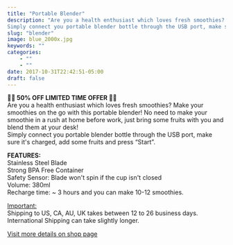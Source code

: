 ```yaml
---
title: "Portable Blender"
description: "Are you a health enthusiast which loves fresh smoothies? Make your smoothies on the go with this portable blender! No need to make your smoothie in a rush at home before work, just bring some fruits with you and blend them at your desk!
Simply connect you portable blender bottle through the USB port, make sure it's charged, add some fruits and press “Start”."
slug: "blender"
image: blue_2000x.jpg
keywords: ""
categories: 
    - ""
    - ""
date: 2017-10-31T22:42:51-05:00
draft: false
---
```


<p class="p1"><strong><img class="emoji emoji1f349" data-c="🍉"><img class="emoji emoji1f349" data-c="🍉">🍉🍉 50% OFF LIMITED TIME OFFER&nbsp;<img class="emoji emoji1f349" data-c="🍉"><img class="emoji emoji1f349" data-c="🍉">🍉🍉</strong><br>Are you a health enthusiast which loves fresh smoothies? Make your smoothies on the go with this portable blender! No need to make your smoothie in a rush at home before work, just bring some fruits with you and blend them at your desk!&nbsp;<br> Simply connect you portable blender bottle through the USB port, make sure it's charged, add some fruits and press “Start”.&nbsp;</p>
<p class="p1"><strong><span class="s1">FEATURES:</span></strong><br>Stainless Steel Blade<br> Strong BPA Free&nbsp;Container<br> Safety Sensor: Blade won't spin if the cup isn't closed<br><span>Volume: 380ml<br>Recharge time: ~ 3 hours and you can make 10-12 smoothies.</span></p>
<p class="p1"><span style="text-decoration: underline;">Important:</span><br>Shipping to US, CA, AU, UK takes between 12 to 26 business days.&nbsp;<br> International Shipping can take slightly longer.&nbsp;</p>
<a href="https://gadgetuni.com/products/portable-blender-bottle?utm_source=lifestyle&utm_medium=link" target="_blank" title="Infusion Water Bottle" rel="noopener noreferrer">Visit more details on shop page</a>